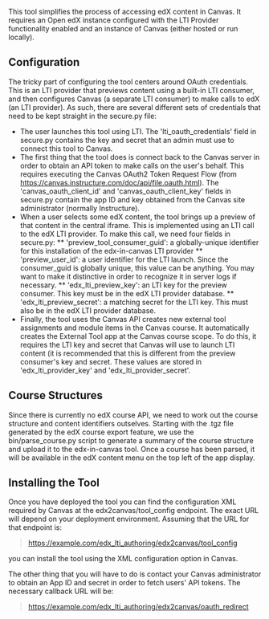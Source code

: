 This tool simplifies the process of accessing edX content in Canvas. It requires an Open edX instance configured with
the LTI Provider functionality enabled and an instance of Canvas (either hosted or run locally).

## Configuration

The tricky part of configuring the tool centers around OAuth credentials. This is an LTI provider that previews content
using a built-in LTI consumer, and then configures Canvas (a separate LTI consumer) to make calls to edX (an LTI
provider). As such, there are several different sets of credentials that need to be kept straight in the secure.py
file:
* The user launches this tool using LTI. The 'lti_oauth_credentials' field in secure.py contains the key and secret
that an admin must use to connect this tool to Canvas.
* The first thing that the tool does is connect back to the Canvas server in order to obtain an API token to make calls
on the user's behalf. This requires executing the Canvas OAuth2 Token Request Flow (from
https://canvas.instructure.com/doc/api/file.oauth.html). The 'canvas_oauth_client_id' and 'canvas_oauth_client_key'
fields in secure.py contain the app ID and key obtained from the Canvas site administrator (normally Instructure).
* When a user selects some edX content, the tool brings up a preview of that content in the central iframe. This is
implemented using an LTI call to the edX LTI provider. To make this call, we need four fields in secure.py:
** 'preview_tool_consumer_guid': a globally-unique identifier for this installation of the edx-in-canvas LTI provider
** 'preview_user_id': a user identifier for the LTI launch. Since the consumer_guid is globally unique, this value can
be anything. You may want to make it distinctive in order to recognize it in server logs if necessary.
** 'edx_lti_preview_key': an LTI key for the preview consumer. This key must be in the edX LTI provider database.
** 'edx_lti_preview_secret': a matching secret for the LTI key. This must also be in the edX LTI provider database.
* Finally, the tool uses the Canvas API creates new external tool assignments and module items in the Canvas course.
It automatically creates the External Tool app at the Canvas course scope. To do this, it requires the LTI key and
secret that Canvas will use to launch LTI content (it is recommended that this is different from the preview consumer's
key and secret. These values are stored in 'edx_lti_provider_key' and 'edx_lti_provider_secret'.

## Course Structures

Since there is currently no edX course API, we need to work out the course structure and content identifiers outselves.
Starting with the .tgz file generated by the edX course export feature, we use the bin/parse_course.py script to
generate a summary of the course structure and upload it to the edx-in-canvas tool. Once a course has been parsed,
it will be available in the edX content menu on the top left of the app display.

## Installing the Tool
Once you have deployed the tool you can find the configuration XML required by Canvas at the edx2canvas/tool_config
endpoint. The exact URL will depend on your deployment environment. Assuming that the URL for that endpoint is:
> https://example.com/edx_lti_authoring/edx2canvas/tool_config

you can install the tool using the XML configuration option in Canvas.

The other thing that you will have to do is contact your Canvas administrator to obtain an App ID and secret
in order to fetch users' API tokens. The necessary callback URL will be:
> https://example.com/edx_lti_authoring/edx2canvas/oauth_redirect
